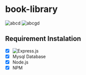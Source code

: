 # book-library


![abcd](https://img.shields.io/badge/Code%20Style-Standard-green) ![abcgd](https://img.shields.io/badge/Dependencies-Express-brightgreen)


## Requirement Instalation

- [X] ![Express.js](https://expressjs.com/)
- [X] Mysql Database
- [X] Node.js
- [X] NPM
